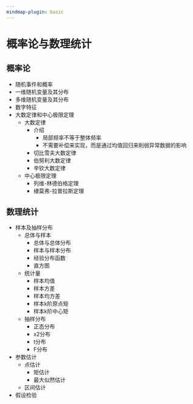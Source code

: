 ```yaml
---
mindmap-plugin: basic
---
```


# 概率论与数理统计
## 概率论
- 随机事件和概率
- 一维随机变量及其分布
- 多维随机变量及其分布
- 数字特征
- 大数定律和中心极限定理
    - 大数定律
	    - 介绍
		    - 局部频率不等于整体频率
		    - 不需要补偿来实现，而是通过均值回归来削弱异常数据的影响
        - 切比雪夫大数定律
        - 伯努利大数定律
        - 辛钦大数定律    
    - 中心极限定理 
        - 列维-林德伯格定理
        - 棣莫弗-拉普拉斯定理

## 数理统计
- 样本及抽样分布
    - 总体与样本
        - 总体与总体分布
        - 样本与样本分布
        - 经验分布函数
        - 直方图        
    - 统计量
        - 样本均值
        - 样本方差
        - 样本均方差
        - 样本k阶原点矩
        - 样本k阶中心矩
    - 抽样分布
        - 正态分布
        - x2分布
        - t分布
        - F分布  
- 参数估计          
    - 点估计
        - 矩估计
        - 最大似然估计
    - 区间估计
- 假设检验


